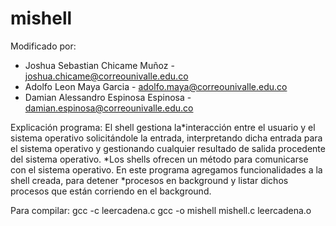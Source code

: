 # mishell

Modificado por: 
* Joshua Sebastian Chicame Muñoz - joshua.chicame@correounivalle.edu.co
* Adolfo Leon Maya Garcia - adolfo.maya@correounivalle.edu.co
* Damian Alessandro Espinosa Espinosa - damian.espinosa@correounivalle.edu.co

Explicación programa: 
El shell gestiona la*interacción entre el usuario y el sistema operativo 
solicitándole la entrada, interpretando dicha entrada para el sistema operativo y gestionando cualquier
resultado de salida procedente del sistema operativo. *Los shells ofrecen un método para comunicarse con 
el sistema operativo. En este programa agregamos funcionalidades a la shell creada, 
para detener *procesos en background y listar dichos procesos que están corriendo en el background.

Para compilar:
gcc -c leercadena.c
gcc -o mishell mishell.c leercadena.o

